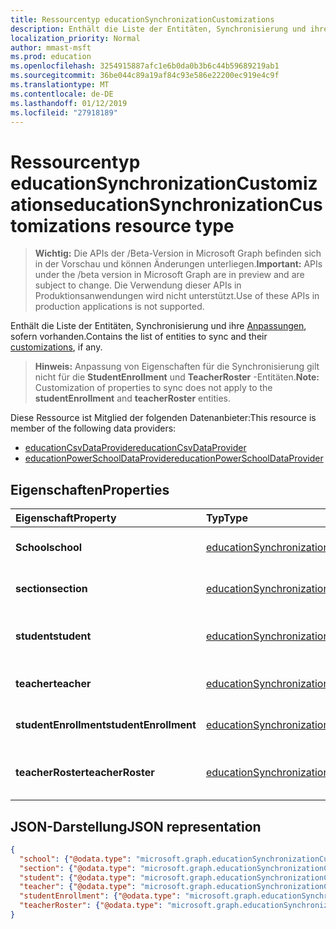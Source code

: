 ```yaml
---
title: Ressourcentyp educationSynchronizationCustomizations
description: Enthält die Liste der Entitäten, Synchronisierung und ihre Anpassungen an, sofern vorhanden.
localization_priority: Normal
author: mmast-msft
ms.prod: education
ms.openlocfilehash: 3254915887afc1e6b0da0b3b6c44b59689219ab1
ms.sourcegitcommit: 36be044c89a19af84c93e586e22200ec919e4c9f
ms.translationtype: MT
ms.contentlocale: de-DE
ms.lasthandoff: 01/12/2019
ms.locfileid: "27918189"
---
```

# <a name="educationsynchronizationcustomizations-resource-type"></a><span data-ttu-id="cdac8-103">Ressourcentyp educationSynchronizationCustomizations</span><span class="sxs-lookup"><span data-stu-id="cdac8-103">educationSynchronizationCustomizations resource type</span></span>

> <span data-ttu-id="cdac8-104">**Wichtig:** Die APIs der /Beta-Version in Microsoft Graph befinden sich in der Vorschau und können Änderungen unterliegen.</span><span class="sxs-lookup"><span data-stu-id="cdac8-104">**Important:** APIs under the /beta version in Microsoft Graph are in preview and are subject to change.</span></span> <span data-ttu-id="cdac8-105">Die Verwendung dieser APIs in Produktionsanwendungen wird nicht unterstützt.</span><span class="sxs-lookup"><span data-stu-id="cdac8-105">Use of these APIs in production applications is not supported.</span></span>

<span data-ttu-id="cdac8-106">Enthält die Liste der Entitäten, Synchronisierung und ihre [Anpassungen](educationsynchronizationcustomization.md), sofern vorhanden.</span><span class="sxs-lookup"><span data-stu-id="cdac8-106">Contains the list of entities to sync and their [customizations](educationsynchronizationcustomization.md), if any.</span></span>

> <span data-ttu-id="cdac8-107">**Hinweis:** Anpassung von Eigenschaften für die Synchronisierung gilt nicht für die **StudentEnrollment** und **TeacherRoster** -Entitäten.</span><span class="sxs-lookup"><span data-stu-id="cdac8-107">**Note:** Customization of properties to sync does not apply to the **studentEnrollment** and **teacherRoster** entities.</span></span>

<span data-ttu-id="cdac8-108">Diese Ressource ist Mitglied der folgenden Datenanbieter:</span><span class="sxs-lookup"><span data-stu-id="cdac8-108">This resource is member of the following data providers:</span></span>

* [<span data-ttu-id="cdac8-109">educationCsvDataProvider</span><span class="sxs-lookup"><span data-stu-id="cdac8-109">educationCsvDataProvider</span></span>](educationcsvdataprovider.md)
* [<span data-ttu-id="cdac8-110">educationPowerSchoolDataProvider</span><span class="sxs-lookup"><span data-stu-id="cdac8-110">educationPowerSchoolDataProvider</span></span>](educationpowerschooldataprovider.md)

## <a name="properties"></a><span data-ttu-id="cdac8-111">Eigenschaften</span><span class="sxs-lookup"><span data-stu-id="cdac8-111">Properties</span></span>

| <span data-ttu-id="cdac8-112">Eigenschaft</span><span class="sxs-lookup"><span data-stu-id="cdac8-112">Property</span></span> | <span data-ttu-id="cdac8-113">Typ</span><span class="sxs-lookup"><span data-stu-id="cdac8-113">Type</span></span> | <span data-ttu-id="cdac8-114">Beschreibung</span><span class="sxs-lookup"><span data-stu-id="cdac8-114">Description</span></span> |
|:-|:-|:-|
| <span data-ttu-id="cdac8-115">**School**</span><span class="sxs-lookup"><span data-stu-id="cdac8-115">**school**</span></span> | [<span data-ttu-id="cdac8-116">educationSynchronizationCustomization</span><span class="sxs-lookup"><span data-stu-id="cdac8-116">educationSynchronizationCustomization</span></span>](educationsynchronizationcustomization.md) |  <span data-ttu-id="cdac8-117">Anpassung für eine Schule Entität.</span><span class="sxs-lookup"><span data-stu-id="cdac8-117">Customization for a school entity.</span></span>        |
| <span data-ttu-id="cdac8-118">**section**</span><span class="sxs-lookup"><span data-stu-id="cdac8-118">**section**</span></span> | [<span data-ttu-id="cdac8-119">educationSynchronizationCustomization</span><span class="sxs-lookup"><span data-stu-id="cdac8-119">educationSynchronizationCustomization</span></span>](educationsynchronizationcustomization.md) |  <span data-ttu-id="cdac8-120">Anpassung für eine Entität im Abschnitt.</span><span class="sxs-lookup"><span data-stu-id="cdac8-120">Customization for a section entity.</span></span>         |
| <span data-ttu-id="cdac8-121">**student**</span><span class="sxs-lookup"><span data-stu-id="cdac8-121">**student**</span></span> | [<span data-ttu-id="cdac8-122">educationSynchronizationCustomization</span><span class="sxs-lookup"><span data-stu-id="cdac8-122">educationSynchronizationCustomization</span></span>](educationsynchronizationcustomization.md) |  <span data-ttu-id="cdac8-123">Anpassung für eine Student-Entität.</span><span class="sxs-lookup"><span data-stu-id="cdac8-123">Customization for a student entity.</span></span>         |
| <span data-ttu-id="cdac8-124">**teacher**</span><span class="sxs-lookup"><span data-stu-id="cdac8-124">**teacher**</span></span> | [<span data-ttu-id="cdac8-125">educationSynchronizationCustomization</span><span class="sxs-lookup"><span data-stu-id="cdac8-125">educationSynchronizationCustomization</span></span>](educationsynchronizationcustomization.md) |  <span data-ttu-id="cdac8-126">Anpassung für eine Entität Lehrer.</span><span class="sxs-lookup"><span data-stu-id="cdac8-126">Customization for a teacher entity.</span></span>         |
| <span data-ttu-id="cdac8-127">**studentEnrollment**</span><span class="sxs-lookup"><span data-stu-id="cdac8-127">**studentEnrollment**</span></span> | [<span data-ttu-id="cdac8-128">educationSynchronizationCustomization</span><span class="sxs-lookup"><span data-stu-id="cdac8-128">educationSynchronizationCustomization</span></span>](educationsynchronizationcustomization.md) |  <span data-ttu-id="cdac8-129">Anpassung für die Student-Registrierung.</span><span class="sxs-lookup"><span data-stu-id="cdac8-129">Customization for student enrollment.</span></span>           |
| <span data-ttu-id="cdac8-130">**teacherRoster**</span><span class="sxs-lookup"><span data-stu-id="cdac8-130">**teacherRoster**</span></span> | [<span data-ttu-id="cdac8-131">educationSynchronizationCustomization</span><span class="sxs-lookup"><span data-stu-id="cdac8-131">educationSynchronizationCustomization</span></span>](educationsynchronizationcustomization.md) |       <span data-ttu-id="cdac8-132">Anpassung für eine Teilnehmerliste Lehrer.</span><span class="sxs-lookup"><span data-stu-id="cdac8-132">Customization for a teacher roster.</span></span>    |

## <a name="json-representation"></a><span data-ttu-id="cdac8-133">JSON-Darstellung</span><span class="sxs-lookup"><span data-stu-id="cdac8-133">JSON representation</span></span>
<!-- {
  "blockType": "resource",
  "optionalProperties": [

  ],
  "@odata.type": "#microsoft.graph.educationSynchronizationCustomizations"
}-->

```json
{
  "school": {"@odata.type": "microsoft.graph.educationSynchronizationCustomization"},
  "section": {"@odata.type": "microsoft.graph.educationSynchronizationCustomization"},
  "student": {"@odata.type": "microsoft.graph.educationSynchronizationCustomization"},
  "teacher": {"@odata.type": "microsoft.graph.educationSynchronizationCustomization"},
  "studentEnrollment": {"@odata.type": "microsoft.graph.educationSynchronizationCustomization"},
  "teacherRoster": {"@odata.type": "microsoft.graph.educationSynchronizationCustomization"}
}
```
